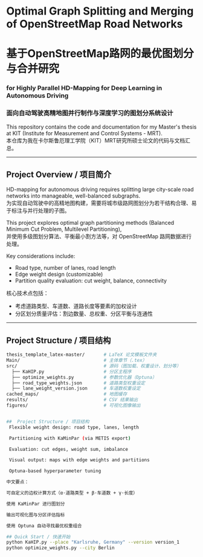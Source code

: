 # Optimal Graph Splitting and Merging of OpenStreetMap Road Networks  
# 基于OpenStreetMap路网的最优图划分与合并研究

### for Highly Parallel HD-Mapping for Deep Learning in Autonomous Driving  
### 面向自动驾驶高精地图并行制作与深度学习的图划分系统设计

This repository contains the code and documentation for my Master's thesis at KIT (Institute for Measurement and Control Systems - MRT).  
本仓库为我在卡尔斯鲁厄理工学院（KIT）MRT研究所硕士论文的代码与文档汇总。

---

##  Project Overview / 项目简介

HD-mapping for autonomous driving requires splitting large city-scale road networks into manageable, well-balanced subgraphs.  
为实现自动驾驶中的高精地图构建，需要将城市级路网图划分为若干结构合理、易于标注与并行处理的子图。

This project explores optimal graph partitioning methods (Balanced Minimum Cut Problem, Multilevel Partitioning),  
并使用多级图划分算法、平衡最小割方法等，对 OpenStreetMap 路网数据进行处理。

Key considerations include:
- Road type, number of lanes, road length
- Edge weight design (customizable)
- Partition quality evaluation: cut weight, balance, connectivity

核心技术点包括：
- 考虑道路类型、车道数、道路长度等要素的加权设计
- 分区划分质量评估：割边数量、总权重、分区平衡与连通性

---

##  Project Structure / 项目结构

```bash
thesis_template_latex-master/       # LaTeX 论文模板文件夹
Main/                               # 主体章节（.tex）
src/                                # 源码（图加载、权重设计、划分等）
  ├── KaHIP.py                      # 分区主程序
  ├── optimize_weights.py           # 参数优化器（Optuna）
  ├── road_type_weights.json        # 道路类型权重设定
  ├── lane_weight_version.json      # 车道数权重设定
cached_maps/                        # 地图缓存
results/                            # CSV 结果输出
figures/                            # 可视化图像输出


##  Project Structure / 项目结构
 Flexible weight design: road type, lanes, length

 Partitioning with KaMinPar (via METIS export)

 Evaluation: cut edges, weight sum, imbalance

 Visual output: maps with edge weights and partitions

 Optuna-based hyperparameter tuning

中文要点：

可自定义的边权计算方式（α·道路类型 + β·车道数 + γ·长度）

使用 KaMinPar 进行图划分

输出可视化图与分区评估指标

使用 Optuna 自动寻找最优权重组合

## Quick Start / 快速开始
python KaHIP.py --place "Karlsruhe, Germany" --version version_1
python optimize_weights.py --city Berlin
